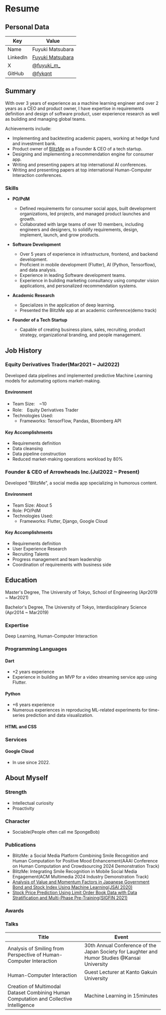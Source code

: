 # Resume

## Personal Data

| Key | Value |
| --- | --- |
| Name | Fuyuki Matsubara |
| LinkedIn | [Fuyuki Matsubara](https://www.linkedin.com/in/fuyuki-matsubara-0a64301ab/) |
| X | [@fuyuki_m_](https://x.com/fuyuki_m_) |
| GitHub | [@fykqnt](https://github.com/fykqnt) |

## Summary

With over 3 years of experience as a machine learning engineer and over 2 years as a CEO and product owner, I have expertise in requirements definition and design of software product, user experience research as well as building and managing global teams.

Achievements include:

- Implementing and backtesting academic papers, working at hedge fund and investment bank.
- Product owner of [BlitzMe](https://blitzme-app.com/en/) as a Founder & CEO of a tech startup.
- Designing and implementing a recommendation engine for consumer app.
- Writing and presenting papers at top international AI conferences.
- Writing and presenting papers at top international Human-Computer Interaction conferences.

### Skills
- **PO/PdM**
  - Defined requirements for consumer social apps, built development organizations, led projects, and managed product launches and growth.
  - Collaborated with large teams of over 10 members, including engineers and designers, to solidify requirements, design, implement, launch, and grow products.

- **Software Development**
  - Over 5 years of experience in infrastructure, frontend, and backend development.
  - Proficient in mobile development (Flutter), AI (Python, Tensorflow), and data analysis.
  - Experience in leading Software development teams.
  - Experience in building marketing consultancy using computer vision applications, and personalized recommendation systems.

- **Academic Research**
  - Specializes in the application of deep learning.
  - Presented the BlitzMe app at an academic conference(demo track)

- **Founder of a Tech Startup**
  - Capable of creating business plans, sales, recruiting, product strategy, organizational branding, and people management.

## Job History

### Equity Derivatives Trader(Mar2021 ~ Jul2022)
Developed data pipelines and implemented predictive Machine Learning models for automating options market-making.

#### Environment
- Team Size:　~10
- Role:　Equity Derivatives Trader
- Technologies Used:
  - Frameworks: TensorFlow, Pandas, Bloomberg API

#### Key Accomplishments
- Requirements definition
- Data cleansing
- Data pipeline construction
- Reduced market-making operations workload by 80%

### Founder & CEO of Arrowheads Inc.(Jul2022 ~ Present)
Developed "BlitzMe", a social media app specializing in humorous content.

#### Environment
- Team Size: About 5
- Role: PO/PdM
- Technologies Used:
  - Frameworks: Flutter, Django, Google Cloud

#### Key Accomplishments
- Requirements definition
- User Experience Research
- Recruiting Talents
- Progress management and team leadership
- Coordination of requirements with business side

## Education

Master's Degree, The University of Tokyo, School of Engineering (Apr2019 ~ Mar2021)

Bachelor's Degree, The University of Tokyo, Interdisciplinary Science (Apr2014 ~ Mar2019)

### Expertise
Deep Learning, Human-Computer Interaction

### Programming Languages

#### Dart
- +2 years experience
- Experience in building an MVP for a video streaming service app using Flutter.

#### Python
- +6 years experience
- Numerous experiences in reproducing ML-related experiments for time-series prediction and data visualization.

#### HTML and CSS

### Services

#### Google Cloud
- In use since 2022.

## About Myself

### Strength
- Intellectual curiosity
- Proactivity

### Character
- Sociable(People often call me SpongeBob)

### Publications
- BlitzMe: a Social Media Platform Combining Smile Recognition and Human Computation for Positive Mood Enhancement(AAAI Conference on Human Computation and Crowdsourcing 2024 Demonstration Track)
- BlitzMe: Integrating Smile Recognition in Mobile Social Media Engagement(ACM Multimedia 2024 Industry Demonstration Track)
- [Analysis of Value and Momentum Factors in Japanese Government Bond and Stock Index Using Machine Learning(JSAI 2020)](https://www.jstage.jst.go.jp/article/jsaisigtwo/2021/FIN-026/2021_69/_article/-char/ja/)
- [Stock Price Prediction Using Limit Order Book Data with Data Stratification and Multi-Phase Pre-Training(SIGFIN 2021)](https://www.jstage.jst.go.jp/article/pjsai/JSAI2020/0/JSAI2020_1K4ES205/_article/-char/ja/)

### Awards

### Talks

| Title | Event |
| --- | --- |
| Analysis of Smiling from Perspective of Human-Computer Interaction | 30th Annual Conference of the Japan Society for Laughter and Humor Studies @Kansai University |
| Human-Computer Interaction | Guest Lecturer at Kanto Gakuin University |
| Creation of Multimodal Dataset Combining Human Computation and Collective Intelligence | Machine Learning in 15minutes |
